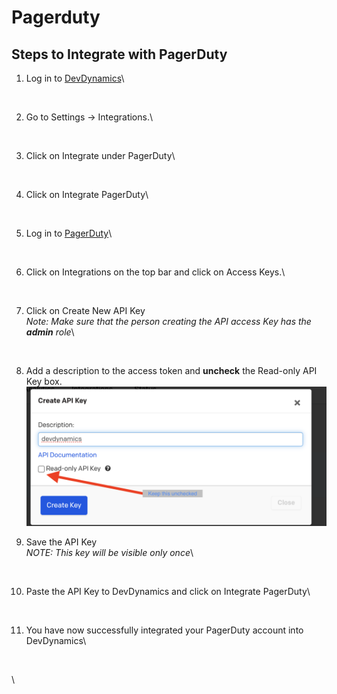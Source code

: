# Pagerduty

## Steps to Integrate with PagerDuty



1.  Log in to [DevDynamics](https://devdynamics.ai)\


    <figure><img src="https://lh6.googleusercontent.com/hwoz48slZrhwEJLOlAsUuXhhSS_5ceSouX9_FWith2lCGuOTA8Qovu4bFt_opjiJF6Nf1ECT4WgVdBFOSbkOGWkAyzFOcfXZwPyJ9CKeynPUdzxosDZ5xFJxy2JtSBprlgxgpX8I6udYxcJBn17Gbgs" alt=""><figcaption></figcaption></figure>
2.  Go to Settings -> Integrations.\


    <figure><img src="https://lh5.googleusercontent.com/_dmig6gn5TL-NZ-TC9wi1WIWM-AmZdxHcDDtF8kLGnR94eBMIy6mxffx2BkU5gRzvKppA0d2RjZbnHYY_g6HfqYnD6oGbNYgygm1zVsdiC8FTjoMY8ae_vMUW883sIlN7uiObHZggHFe3v-ccitU2NE" alt=""><figcaption></figcaption></figure>
3.  Click on Integrate under PagerDuty\


    <figure><img src="https://lh3.googleusercontent.com/mg22EAeJvd0eO35jSgGfdwrQr88iq7nk7mm_xtJEsLNaFVBFhtoxDA4iRWyTQIdMOscZQfZ6FkcJXyWL_o1Uf0rthGJnhQXuzQE-poCaEkWM8GvLhWxBl2vhxlaGL3lpXm-9aCc6un5wIqyAcwrv_R8" alt=""><figcaption></figcaption></figure>
4.  Click on Integrate PagerDuty\


    <figure><img src="https://lh6.googleusercontent.com/ZA4tuAeQeHSPOc-eYlaKzZjh9GZAVZqsIV0AoDafBo9LQTTc2m4TsggOtL8N9KhiVkQpyfzmyJgsngvORkJg25jWl20dvzXqBh9GKA8t3nlwLO9e19Hxz9PoHDQGyyYYmuWXMwLuZ6jpEH6XOUIpbJM" alt=""><figcaption></figcaption></figure>
5.  Log in to [PagerDuty](https://www.pagerduty.com/)\


    <figure><img src="https://lh5.googleusercontent.com/IieHVV9Un1GeuBntP3ufhE1C-WEuBHr8h22ZRaL62Wb3yJTvBV8LnUCL-rmi3j67Y_vfsf2OmBjLoCAhSC8dxjwgkpvgW-xWEB1fPB-6Z4aLBQ2d_-VYXBNMtnCVctWaS8RztsN7SBNYFcl8UzwwbY0" alt=""><figcaption></figcaption></figure>
6.  Click on Integrations on the top bar and click on Access Keys.\


    <figure><img src="https://lh4.googleusercontent.com/sINB_UNiW5fePxrnoBNwt2jPEdP2sr1WpT4ftIpKWaCfRAPSSkYRLNl4TOy9eGfpGDf4PKtiucHf_iUn3nxHd1kXAJxcsQWGcaA7Cth8_ELpPmQKj7Tv7ozyM8BRsXRub9QKUr-JOJxrHFTCkx7fk2A" alt=""><figcaption></figcaption></figure>
7.  Click on Create New API Key\
    _Note: Make sure that the person creating the API access Key has the **admin** role_\


    <figure><img src="https://lh5.googleusercontent.com/4h-32l8BlkyosTSzV_cb62HabX1ujnxebf7lIFdzyMwTq323fNsQyb5mMOtEzJGyq2KHvC-lXHiPx2NeDVaPt6rZhBpxR_5b1qLBgbqajvH7_R-MWcsQHcwALNGxhi8g2D8hry8hkL_qi9l3YwB4-Rg" alt=""><figcaption></figcaption></figure>
8. Add a description to the access token and **uncheck** the Read-only API Key box. \
   ![](<../.gitbook/assets/Screenshot 2024-04-01 at 10.26.57 PM.png>)
9.  Save the API Key\
    _NOTE: This key will be visible only once_\


    <figure><img src="https://lh3.googleusercontent.com/r70cX-2Op0EGzISZlisiIC2U9GAIpjS15R-I-jNdcyNRDfnd4m-1fOaF2janj5dXWPAAaeWeFtw6XqyyaDDzGfluPhNolzkUSLqmieegYzkLKwTM8EnzLrakuGCQ7J_a3fAmBQabL6nD9ERKc6NTkRY" alt=""><figcaption></figcaption></figure>
10. Paste the API Key to DevDynamics and click on Integrate PagerDuty\


    <figure><img src="https://lh6.googleusercontent.com/AH3GjgMg_GkxcxQzjrt4LTag3CSAXqTWqfDuQ371hvgMlV1ULZ_iAYI5KGqqNnFmttTQxmVOPlngykd0rxO-oLWj31XPLtQoldA67CH5v8M5t6jeR0rfdbwXiWk7GrxmuQNngsspmRZ2FC6oaf9Jdg4" alt=""><figcaption></figcaption></figure>
11. You have now successfully integrated your PagerDuty account into DevDynamics\


    <figure><img src="https://lh3.googleusercontent.com/I9XzFz7h9sFCuwVnFMZLeb69q_Vb4a-gwxYcrMw1etvhF-SXpm4eJbdv546InWkVk9GDP0CpWDw9W9PiemJmnWBiT-e-5QqLtmnlT2uvOQC3cqwTKpNja3XxW5Xeh8E2CsktUst8PgWDIxeci59Udgo" alt=""><figcaption></figcaption></figure>

\
